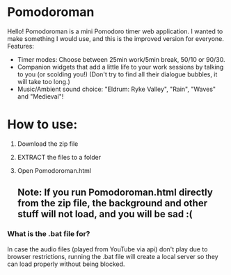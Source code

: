 # Pomodoroman
Hello! Pomodoroman is a mini Pomodoro timer web application. I wanted to make something I would use, and this is the improved version for everyone.
Features: 
  * Timer modes: Choose between 25min work/5min break, 50/10 or 90/30.
  * Companion widgets that add a little life to your work sessions by talking to you (or scolding you!)
    (Don't try to find all their dialogue bubbles, it will take too long.)
  * Music/Ambient sound choice: "Eldrum: Ryke Valley", "Rain", "Waves" and "Medieval"!

# How to use:
1) Download the zip file
2) EXTRACT the files to a folder
3) Open Pomodoroman.html
   
   ## Note: If you run Pomodoroman.html directly from the zip file, the background and other stuff will not load, and you will be sad :(




### What is the .bat file for?
In case the audio files (played from YouTube via api) don't play due to browser restrictions, running the .bat file will create a local server so they can load properly without being blocked.
